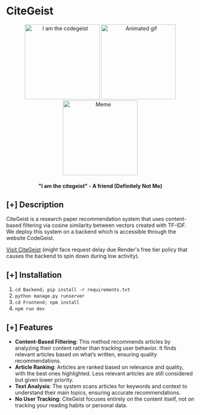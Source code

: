 # CiteGeist

<div align="center">
  <img src="https://encrypted-tbn0.gstatic.com/images?q=tbn:ANd9GcQI3GJO08cT7TPyESpj95qMI4aucyjGbt2z8A&s" alt="I am the codegeist" width="200" height="200" />
  <img src="https://miro.medium.com/v2/da:true/resize:fit:499/0*5c0EFFAYszh03b4J.gif" alt="Animated gif" width="200" height="200" />
  <img src="https://i.kym-cdn.com/entries/icons/facebook/000/034/196/cover2.jpg" alt="Meme" width="200" height="200" />
</div>

<h4 align="center">"I am the citegeist" - A friend (Definitely Not Me)</h4>

## [+] Description
CiteGeist is a research paper recommendation system that uses content-based filtering via cosine similarity between vectors created with TF-IDF. We deploy this system on a backend which is accessible through the website CodeGeist.

[Visit CiteGeist](https://citegeist.onrender.com/) (might face request delay due Render's free tier policy that causes the backend to spin down during low activity).

## [+] Installation
1. `cd Backend; pip install -r requirements.txt`
2. `python manage.py runserver`
3. `cd Frontend; npm install`
4. `npm run dev`

## [+] Features
- **Content-Based Filtering**: This method recommends articles by analyzing their content rather than tracking user behavior. It finds relevant articles based on what’s written, ensuring quality recommendations.  
- **Article Ranking**: Articles are ranked based on relevance and quality, with the best ones highlighted. Less relevant articles are still considered but given lower priority.  
- **Text Analysis**: The system scans articles for keywords and context to understand their main topics, ensuring accurate recommendations.  
- **No User Tracking**: CiteGeist focuses entirely on the content itself, not on tracking your reading habits or personal data.
